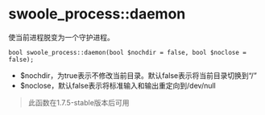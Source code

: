 # **swoole\_process::daemon**

使当前进程脱变为一个守护进程。

```
bool swoole_process::daemon(bool $nochdir = false, bool $noclose = false);

```

* $nochdir，为true表示不修改当前目录。默认false表示将当前目录切换到“\/”
* $noclose，默认false表示将标准输入和输出重定向到\/dev\/null

> 此函数在1.7.5-stable版本后可用

